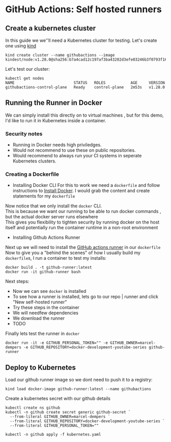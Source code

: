 # GitHub Actions: Self hosted runners

## Create a kubernetes cluster

In this guide we we''ll need a Kubernetes cluster for testing. Let's create one using [kind](https://kind.sigs.k8s.io/) </br>

```
kind create cluster --name githubactions --image kindest/node:v1.28.0@sha256:b7a4cad12c197af3ba43202d3efe03246b3f0793f162afb40a33c923952d5b31
```

Let's test our cluster:
```
kubectl get nodes
NAME                          STATUS   ROLES           AGE     VERSION
githubactions-control-plane   Ready    control-plane   2m53s   v1.28.0
```

## Running the Runner in Docker 

We can simply install this directly on to virtual machines , but for this demo, I'd like to run it in Kubernetes inside a container. </br>

### Security notes

* Running in Docker needs high priviledges.
* Would not recommend to use these on public repositories.
* Would recommend to always run your CI systems in seperate Kubernetes clusters.

### Creating a Dockerfile

* Installing Docker CLI 
For this to work we need a `dockerfile` and follow instructions to [Install Docker](https://docs.docker.com/engine/install/debian/).
I would grab the content and create statements for my `dockerfile` </br>

Now notice that we only install the `docker` CLI. </br> 
This is because we want our running to be able to run docker commands , but the actual docker server runs elsewhere </br>
This gives you flexibility to tighten security by running docker on the host itself and potentially run the container runtime in a non-root environment </br>

* Installing Github Actions Runner 

Next up we will need to install the [GitHub actions runner](https://github.com/actions/runner) in our `dockerfile`
Now to give you a "behind the scenes" of how I usually build my `dockerfile`s, I run a container to test my installs: 

```
docker build . -t github-runner:latest 
docker run -it github-runner bash
```

Next steps:

* Now we can see `docker` is installed 
* To see how a runner is installed, lets go to our repo | runner and click "New self-hosted runner"
* Try these steps in the container
* We will needfew dependencies
* We download the runner
* TODO


Finally lets test the runner in `docker` 

```
docker run -it -e GITHUB_PERSONAL_TOKEN="" -e GITHUB_OWNER=marcel-dempers -e GITHUB_REPOSITORY=docker-development-youtube-series github-runner
```

## Deploy to Kubernetes 

Load our github runner image so we dont need to push it to a registry:

```
kind load docker-image github-runner:latest --name githubactions
```

Create a kubernetes secret with our github details 

```
kubectl create ns github
kubectl -n github create secret generic github-secret `
  --from-literal GITHUB_OWNER=marcel-dempers `
  --from-literal GITHUB_REPOSITORY=docker-development-youtube-series `
  --from-literal GITHUB_PERSONAL_TOKEN=""

kubectl -n github apply -f kubernetes.yaml
```
